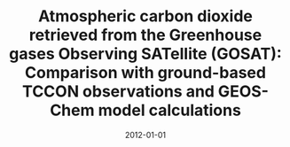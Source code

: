 ---
title: "<b>Atmospheric carbon dioxide retrieved from the Greenhouse gases Observing SATellite (GOSAT): Comparison with ground-based TCCON observations and GEOS-Chem model calculations</b>"
collection: publications
permalink: /publication/2012-01-01-Cogan
date: 2012-01-01
year: 2012
venue: 'Journal of Geophysical Research Atmospheres'
paperurl: 'https://doi.org/doi:10.1029/2012JD018087'
citation: '<b>5</b> - Cogan A.J., Boesch H., Parker R.J., Feng L., Palmer P.I. et al., <b>Atmospheric carbon dioxide retrieved from the Greenhouse gases Observing SATellite (GOSAT): Comparison with ground-based TCCON observations and GEOS-Chem model calculations</b>, Journal of Geophysical Research Atmospheres, 117, D21301, 2012. <a href="https://doi.org/doi:10.1029/2012JD018087">doi:10.1029/2012JD018087</a> (cited 105 times)

'
---